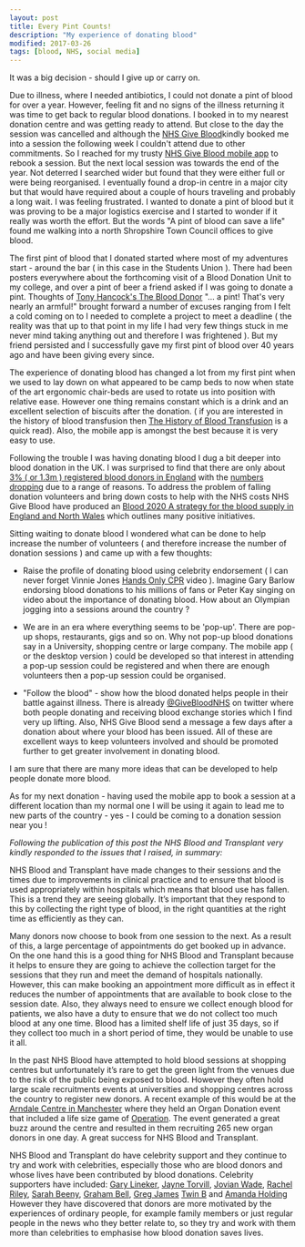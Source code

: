 ```yaml
---
layout: post
title: Every Pint Counts!  
description: "My experience of donating blood"
modified: 2017-03-26
tags: [blood, NHS, social media]
---
```


It was a big decision - should I give up or carry on.

Due to illness, where I needed antibiotics, I could not donate a pint of blood for over a year. However, feeling fit and no signs of the illness returning it was time to get back to regular blood donations. I booked in to my nearest donation centre and was getting ready to attend. But close to the day the session was cancelled and although the <a href="https://www.blood.co.uk/">NHS Give Blood</a>kindly booked me into a session the following week I couldn't attend due to other commitments. So I reached for my trusty <a href="https://itunes.apple.com/gb/app/nhs-give-blood/id534496135?mt=8">NHS Give Blood mobile app<a/>
to rebook a session. But the next local session was towards the end of the year. Not deterred I searched wider but found that they were either full or were being reorganised. I eventually found a drop-in centre in a major city but that would have required about a couple of hours traveling and probably a long wait. I was feeling frustrated. I wanted to donate a pint of blood but it was proving to be a major logistics exercise and I started to wonder if it really was worth the effort.  But the words "A pint of blood can save a life" found me walking into a north Shropshire Town Council offices to give blood.

The first pint of blood that I donated started where most of my adventures start - around the bar ( in this case in the Students Union ). There had been posters everywhere about the forthcoming visit of a Blood Donation Unit to my college, and over a pint of beer a friend asked if I was going to donate a pint. Thoughts of <a href="https://en.wikipedia.org/wiki/The_Blood_Donor">Tony Hancock's The Blood Donor</a> "... a pint! That's very nearly an armful!"  brought forward a number of excuses ranging from I felt a cold coming on to I needed to complete a project to meet a deadline ( the reality was that up to that point in my life I had very few things stuck in me never mind taking anything out and therefore I was frightened ). But my friend persisted and I successfully gave my first pint of blood over 40 years ago and have been giving every since.

The experience of donating blood has changed a lot from my first pint when we used to lay down on what appeared to be camp beds to now when state of the art ergonomic chair-beds are used to rotate us into position with relative ease. However one thing remains constant which is a drink and an excellent selection of biscuits after the donation. ( if you are interested in the history of blood transfusion then <a href="http://onlinelibrary.wiley.com/store/10.1046/j.1365-2141.2000.02139.x/asset/j.1365-2141.2000.02139.x.pdf;jsessionid=BB3953402185AC1D33BA99E76DA3CA93.f01t04?v=1&t=j09955ry&s=e3c6495c74aba56730360484f890490393a9bb93&systemMessage=Wiley+Online+Library+will+be+unavailable+on+Saturday+25th+March+from+07%3A00+GMT+%2F+03%3A00+EDT+%2F+15%3A00+SGT+for+4+hours+for+essential+maintenance.++Apologies+for+the+inconvenience.">The History of Blood Transfusion</a> is a quick read). Also, the mobile app is amongst the best because it is very easy to use.

Following the trouble I was having donating blood I dug a bit deeper into blood donation in the UK. I was surprised to find that there are only about <a href="http://www.nhsbt.nhs.uk/what-we-do/blood-donation/">3% ( or 1.3m ) registered blood donors in England</a> with the <a href="https://www.theguardian.com/uk-news/2015/jun/05/sharp-drop-new-blood-donors-uk-stocks-at-risk">numbers dropping</a> due to a range of reasons.  To address the problem of falling donation volunteers and bring down costs to help with the NHS costs NHS Give Blood have produced an <a href="http://www.nhsbt.nhs.uk/download/blood-2020.pdf">Blood 2020 A strategy for the blood supply in England and North Wales</a> which outlines many positive initiatives.

Sitting waiting to donate blood I wondered what can be done to help increase the number of volunteers ( and therefore increase the number of donation sessions ) and came up with a few thoughts:

- Raise the profile of donating blood using celebrity endorsement ( I can never forget Vinnie Jones <a href="https://www.youtube.com/watch?v=LxhK_uHS0EE">Hands Only CPR</a> video ). Imagine Gary Barlow endorsing blood donations to his millions of fans or Peter Kay singing on video about the importance of donating blood. How about an Olympian jogging into a sessions around the country ?

- We are in an era where everything seems to be 'pop-up'. There are pop-up shops, restaurants, gigs and so on. Why not pop-up blood donations say in a University, shopping centre or large company. The mobile app ( or the desktop version ) could be developed so that interest in attending a pop-up session could be registered and when there are enough volunteers then a pop-up session could be organised.

- "Follow the blood" - show how the blood donated helps people in their battle against illness. There is already <a href="https://twitter.com/givebloodnhs">@GiveBloodNHS</a> on twitter where both people donating and receiving blood exchange stories which I find very up lifting. Also, NHS Give Blood send a message a few days after a donation about where your blood has been issued. All of these are excellent ways to keep volunteers involved and should be promoted further to get greater involvement in donating blood.

I am sure that there are many more ideas that can be developed to help people donate more blood.

As for my next donation - having used the mobile app to book a session at a different location than my normal one I will be using it again to lead me to new parts of the country - yes - I could be coming to a donation session near you !

<i>
Following the publication of this post the NHS Blood and Transplant very kindly responded to the issues that I raised, in summary:
</i>

NHS Blood and Transplant have made changes to their sessions and the times due to improvements in clinical practice  and to ensure that blood is used appropriately within hospitals which means that blood use has fallen.  This is a trend they are seeing globally. It’s important that they respond to this by collecting the right type of blood, in the right quantities at the right time as efficiently as they can.

Many donors now choose to book from one session to the next. As a result of this, a large percentage of appointments do get booked up in advance. On the one hand this is a good thing for NHS Blood and Transplant because it helps to ensure they are going to achieve the collection target for the sessions that they run and meet the demand of hospitals nationally.  However, this can make booking an appointment more difficult as in effect it reduces the number of appointments that are available to book close to the session date. Also, they always need to ensure we collect enough blood for patients, we also have a duty to ensure that we do not collect too much blood at any one time. Blood has a limited shelf life of just 35 days, so if they collect too much in a short period of time, they would be unable to use it all.

In the past NHS Blood have attempted to hold blood sessions at shopping centres but unfortunately it’s rare to get the green light from the venues due to the risk of the public being exposed to blood. However they often hold large scale recruitments events at universities and shopping centres across the country to register new donors. A recent example of this would be at the [Arndale Centre in Manchester](https://www.organdonation.nhs.uk/news-and-campaigns/news/operation-donation-hits-shopping-centres-to-create-a-buzz-in-support-of-organ-donation/) where they held an Organ Donation event that included a life size game of [Operation](https://en.wikipedia.org/wiki/Operation_(game)). The event  generated a great buzz around the centre and resulted in them recruiting 265 new organ donors in one day.  A great success for NHS Blood and Transplant.

NHS Blood and Transplant do have celebrity support and they continue to try and work with celebrities, especially those who are blood donors and whose lives have been contributed by blood donations. Celebrity supporters have included: [Gary Lineker](https://www.youtube.com/watch?v=_TZelKWrZLc), [Jayne Torvill](https://www.youtube.com/watch?v=g1TRU7HTuEA ), [Jovian Wade](https://www.youtube.com/watch?v=HlHm_hutpNY),
[Rachel Riley]( https://www.youtube.com/watch?v=P3qg6K0ulm4 ),
[Sarah Beeny](https://www.youtube.com/watch?v=bkU-mLKfhQk),
[Graham Bell]( https://www.youtube.com/watch?v=tC6gtDOZGk4 ),
[Greg James]( https://www.youtube.com/watch?v=9SQdmout1PE )
[Twin B]( https://www.youtube.com/watch?v=Z3J7eVUSXjU ) and [Amanda Holding](http://www.hellomagazine.com/healthandbeauty/health-and-fitness/201207248759/team-give-blood-donate/ ) However they have discovered that donors are more motivated by the experiences of ordinary people, for example family members or just regular people in the news who they better relate to,  so they try and work with them more than celebrities to emphasise how blood donation saves lives.
